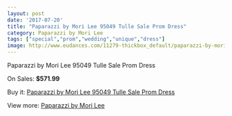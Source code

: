 ```yaml
---
layout: post
date: '2017-07-20'
title: "Paparazzi by Mori Lee 95049 Tulle Sale Prom Dress"
category: Paparazzi by Mori Lee
tags: ["special","prom","wedding","unique","dress"]
image: http://www.eudances.com/11279-thickbox_default/paparazzi-by-mori-lee-95049-tulle-sale-prom-dress.jpg
---
```

Paparazzi by Mori Lee 95049 Tulle Sale Prom Dress

On Sales: **$571.99**
<a href="https://www.eudances.com/en/paparazzi-by-mori-lee/3590-paparazzi-by-mori-lee-95049-tulle-sale-prom-dress.html"><amp-img layout="responsive" width="600" height="600" src="//www.eudances.com/11279-thickbox_default/paparazzi-by-mori-lee-95049-tulle-sale-prom-dress.jpg" alt="Paparazzi by Mori Lee 95049 Tulle Sale Prom Dress 0" /></a>

Buy it: [Paparazzi by Mori Lee 95049 Tulle Sale Prom Dress](https://www.eudances.com/en/paparazzi-by-mori-lee/3590-paparazzi-by-mori-lee-95049-tulle-sale-prom-dress.html "Paparazzi by Mori Lee 95049 Tulle Sale Prom Dress")

View more: [Paparazzi by Mori Lee](https://www.eudances.com/en/78-Paparazzi-by-Mori-Lee "Paparazzi by Mori Lee")